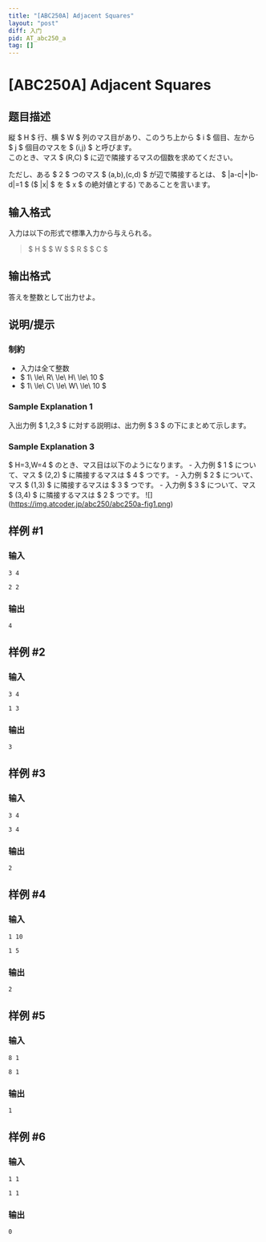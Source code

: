 ```yaml
---
title: "[ABC250A] Adjacent Squares"
layout: "post"
diff: 入门
pid: AT_abc250_a
tag: []
---
```


# [ABC250A] Adjacent Squares

## 题目描述

[problemUrl]: https://atcoder.jp/contests/abc250/tasks/abc250_a

縦 $ H $ 行、横 $ W $ 列のマス目があり、このうち上から $ i $ 個目、左から $ j $ 個目のマスを $ (i,j) $ と呼びます。  
 このとき、マス $ (R,C) $ に辺で隣接するマスの個数を求めてください。

ただし、ある $ 2 $ つのマス $ (a,b),(c,d) $ が辺で隣接するとは、 $ |a-c|+|b-d|=1 $ ($ |x| $ を $ x $ の絶対値とする) であることを言います。

## 输入格式

入力は以下の形式で標準入力から与えられる。

> $ H $ $ W $ $ R $ $ C $

## 输出格式

答えを整数として出力せよ。

## 说明/提示

### 制約

- 入力は全て整数
- $ 1\ \le\ R\ \le\ H\ \le\ 10 $
- $ 1\ \le\ C\ \le\ W\ \le\ 10 $

### Sample Explanation 1

入出力例 $ 1,2,3 $ に対する説明は、出力例 $ 3 $ の下にまとめて示します。

### Sample Explanation 3

$ H=3,W=4 $ のとき、マス目は以下のようになります。 - 入力例 $ 1 $ について、マス $ (2,2) $ に隣接するマスは $ 4 $ つです。 - 入力例 $ 2 $ について、マス $ (1,3) $ に隣接するマスは $ 3 $ つです。 - 入力例 $ 3 $ について、マス $ (3,4) $ に隣接するマスは $ 2 $ つです。 !\[\](https://img.atcoder.jp/abc250/abc250a-fig1.png)

## 样例 #1

### 输入

```
3 4
2 2
```

### 输出

```
4
```

## 样例 #2

### 输入

```
3 4
1 3
```

### 输出

```
3
```

## 样例 #3

### 输入

```
3 4
3 4
```

### 输出

```
2
```

## 样例 #4

### 输入

```
1 10
1 5
```

### 输出

```
2
```

## 样例 #5

### 输入

```
8 1
8 1
```

### 输出

```
1
```

## 样例 #6

### 输入

```
1 1
1 1
```

### 输出

```
0
```

